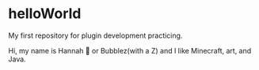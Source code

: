 # helloWorld

My first repository for plugin development practicing.

Hi, my name is Hannah :banana: or Bubblez(with a Z) and I like Minecraft, art, and Java.
